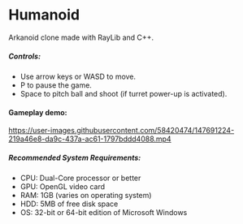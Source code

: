 # Humanoid
Arkanoid clone made with RayLib and C++.

##### Controls:
- Use arrow keys or WASD to move.
- P to pause the game.
- Space to pitch ball and shoot (if turret power-up is activated).

#### Gameplay demo:
https://user-images.githubusercontent.com/58420474/147691224-219a46e8-da9c-437a-ac61-1797bddd4088.mp4

##### Recommended System Requirements:
- CPU: Dual-Core processor or better
- GPU: OpenGL video card
- RAM: 1GB (varies on operating system)
- HDD: 5MB of free disk space
- OS: 32-bit or 64-bit edition of Microsoft Windows
